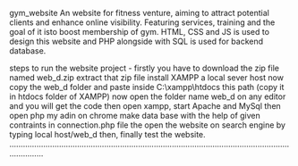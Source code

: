 gym_website
An website for fitness venture, aiming to attract potential clients and enhance online visibility. Featuring services, training and the goal of it isto boost membership of gym. HTML, CSS and JS is used to design this website and PHP alongside with SQL is used for backend database.

steps to run the website project -
firstly you have to download the zip file named web_d.zip
extract that zip file
install XAMPP a local sever host
now copy the web_d folder and paste inside C:\xampp\htdocs this path (copy it in htdocs folder of XAMPP)
now open the folder name web_d on any editor and you will get the code
then open xampp, start Apache and MySql then open php my adin on chrome make data base with the help of given contraints in connection.php file
the open the website on search engine by typing local host/web_d
then, finally test the website.
...........................................................................................................................................
